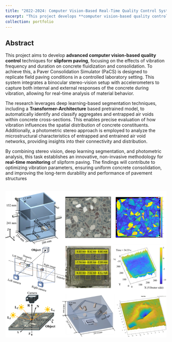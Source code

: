 ```yaml
---
title: "2022-2024: Computer Vision-Based Real-Time Quality Control System for Slipform Paving"
excerpt: "This project develops **computer vision-based quality control** techniques for **slipform paving** by analyzing the effects of vibration on concrete fluidization and consolidation. A Paver Consolidation Simulator (PaCS) replicates field conditions, integrating a binocular stereo-vision system and accelerometers for real-time monitoring. The transformer based model segments aggregates and air voids, while photometric stereo analyzes air void system. This approach enables non-invasive, real-time dynamic optimization of slipform paving to enhance pavement quality and durability​.<br/><img src='/images/Portfolio_01.png'>"
collection: portfolio
---
```


## Abstract

This project aims to develop **advanced computer vision-based quality control** techniques for **slipform paving**, focusing on the effects of vibration frequency and duration on concrete fluidization and consolidation. To achieve this, a Paver Consolidation Simulator (PaCS) is designed to replicate field paving conditions in a controlled laboratory setting. This system integrates a binocular stereo-vision setup with accelerometers to capture both internal and external responses of the concrete during vibration, allowing for real-time analysis of material behavior.

The research leverages deep learning-based segmentation techniques, including a **Transformer-Architecture** based pretrained model, to automatically identify and classify aggregates and entrapped air voids within concrete cross-sections. This enables precise evaluation of how vibration influences the spatial distribution of concrete constituents. Additionally, a photometric stereo approach is employed to analyze the microstructural characteristics of entrapped and entrained air void networks, providing insights into their connectivity and distribution.

By combining stereo vision, deep learning segmentation, and photometric analysis, this task establishes an innovative, non-invasive methodology for **real-time monitoring** of slipform paving. The findings will contribute to optimizing vibration parameters, ensuring uniform concrete consolidation, and improving the long-term durability and performance of pavement structures

<br/><img src='/images/Portfolio_01.png'>
